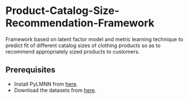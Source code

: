 # Product-Catalog-Size-Recommendation-Framework
Framework based on latent factor model and metric learning technique to predict fit of different catalog sizes of clothing products so as to recommend appropriately sized products to customers. 

## Prerequisites
* Install PyLMNN from [here](https://pypi.org/project/PyLMNN/).
* Download the datasets from [here](https://www.kaggle.com/rmisra/clothing-fit-dataset-for-size-recommendation).
